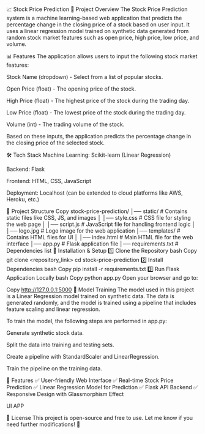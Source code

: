 📈 Stock Price Prediction
📌 Project Overview
The Stock Price Prediction system is a machine learning-based web application that predicts the percentage change in the closing price of a stock based on user input. It uses a linear regression model trained on synthetic data generated from random stock market features such as open price, high price, low price, and volume.

📊 Features
The application allows users to input the following stock market features:

Stock Name (dropdown) - Select from a list of popular stocks.

Open Price (float) - The opening price of the stock.

High Price (float) - The highest price of the stock during the trading day.

Low Price (float) - The lowest price of the stock during the trading day.

Volume (int) - The trading volume of the stock.

Based on these inputs, the application predicts the percentage change in the closing price of the selected stock.

🛠 Tech Stack
Machine Learning: Scikit-learn (Linear Regression)

Backend: Flask

Frontend: HTML, CSS, JavaScript

Deployment: Localhost (can be extended to cloud platforms like AWS, Heroku, etc.)

📂 Project Structure
Copy
stock-price-prediction/
│── static/                     # Contains static files like CSS, JS, and images
│   │── style.css               # CSS file for styling the web page
│   │── script.js               # JavaScript file for handling frontend logic
│   │── logo.jpg                # Logo image for the web application
│── templates/                  # Contains HTML files for UI
│   │── index.html              # Main HTML file for the web interface
│── app.py                      # Flask application file
│── requirements.txt            # Dependencies list
🔧 Installation & Setup
1️⃣ Clone the Repository
bash
Copy
git clone <repository_link>
cd stock-price-prediction
2️⃣ Install Dependencies
bash
Copy
pip install -r requirements.txt
3️⃣ Run Flask Application Locally
bash
Copy
python app.py
Open your browser and go to:

Copy
http://127.0.0.1:5000
🚀 Model Training
The model used in this project is a Linear Regression model trained on synthetic data. The data is generated randomly, and the model is trained using a pipeline that includes feature scaling and linear regression.

To train the model, the following steps are performed in app.py:

Generate synthetic stock data.

Split the data into training and testing sets.

Create a pipeline with StandardScaler and LinearRegression.

Train the pipeline on the training data.

🎯 Features
✅ User-friendly Web Interface
✅ Real-time Stock Price Prediction
✅ Linear Regression Model for Prediction
✅ Flask API Backend
✅ Responsive Design with Glassmorphism Effect

UI APP






📜 License
This project is open-source and free to use.
Let me know if you need further modifications! 🚀
